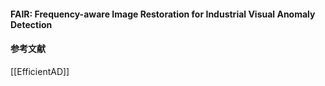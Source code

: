 #### FAIR: Frequency-aware Image Restoration for Industrial Visual Anomaly Detection
#### 参考文献
[[EfficientAD]]
